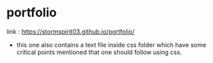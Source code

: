 # portfolio
link : https://stormspirit03.github.io/portfolio/

 * this one also contains a text file inside css folder which have some critical points mentioned that one should follow using css.


